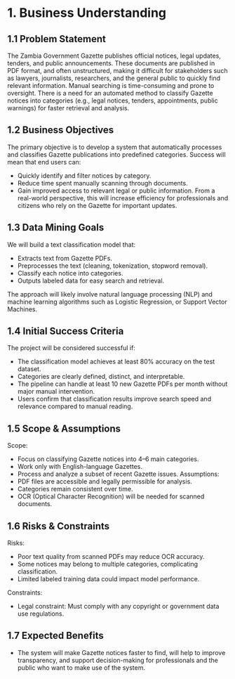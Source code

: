 # 1. Business Understanding

## 1.1 Problem Statement
The Zambia Government Gazette publishes official notices, legal updates, tenders, and public announcements. These documents are published in PDF format, and often unstructured, making it difficult for stakeholders such as lawyers, journalists, researchers, and the general public to quickly find relevant information. Manual searching is time-consuming and prone to oversight. There is a need for an automated method to classify Gazette notices into categories (e.g., legal notices, tenders, appointments, public warnings) for faster retrieval and analysis.

## 1.2 Business Objectives
The primary objective is to develop a system that automatically processes and classifies Gazette publications into predefined categories. Success will mean that end users can:
- Quickly identify and filter notices by category.
- Reduce time spent manually scanning through documents.
- Gain improved access to relevant legal or public information.
From a real-world perspective, this will increase efficiency for professionals and citizens who rely on the Gazette for important updates.

## 1.3 Data Mining Goals
We will build a text classification model that:
- Extracts text from Gazette PDFs.
- Preprocesses the text (cleaning, tokenization, stopword removal).
- Classify each notice into categories.
- Outputs labeled data for easy search and retrieval.

The approach will likely involve natural language processing (NLP) and machine learning algorithms such as Logistic Regression, or Support Vector Machines.


## 1.4 Initial Success Criteria
The project will be considered successful if:
- The classification model achieves at least 80% accuracy on the test dataset.
- Categories are clearly defined, distinct, and interpretable.
- The pipeline can handle at least 10 new Gazette PDFs per month without major manual intervention.
- Users confirm that classification results improve search speed and relevance compared to manual reading.

## 1.5 Scope & Assumptions
Scope:
- Focus on classifying Gazette notices into 4–6 main categories.
- Work only with English-language Gazettes.
- Process and analyze a subset of recent Gazette issues.
Assumptions:
- PDF files are accessible and legally permissible for analysis.
- Categories remain consistent over time.
- OCR (Optical Character Recognition) will be needed for scanned documents.

## 1.6 Risks & Constraints
Risks:
- Poor text quality from scanned PDFs may reduce OCR accuracy.
- Some notices may belong to multiple categories, complicating classification.
- Limited labeled training data could impact model performance.

Constraints:
- Legal constraint: Must comply with any copyright or government data use regulations.

## 1.7 Expected Benefits

- The system will make Gazette notices faster to find, will help to improve transparency, and support decision-making for professionals and the public who want to make use of the system.
